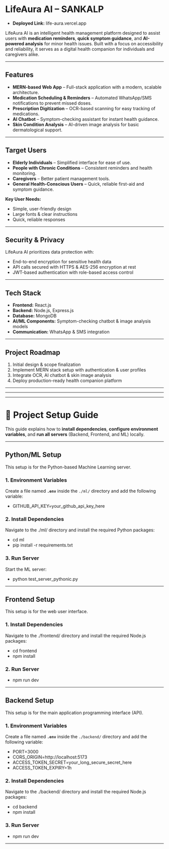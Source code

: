 # LifeAura AI – SANKALP

* **Deployed Link:** life-aura.vercel.app

LifeAura AI is an intelligent health management platform designed to assist users with **medication reminders**, **quick symptom guidance**, and **AI-powered analysis** for minor health issues. Built with a focus on accessibility and reliability, it serves as a digital health companion for individuals and caregivers alike.

---

## Features
* **MERN-based Web App** – Full-stack application with a modern, scalable architecture.
* **Medication Scheduling & Reminders** – Automated WhatsApp/SMS notifications to prevent missed doses.
* **Prescription Digitization** – OCR-based scanning for easy tracking of medications.
* **AI Chatbot** – Symptom-checking assistant for instant health guidance.
* **Skin Condition Analysis** – AI-driven image analysis for basic dermatological support.

---

## Target Users
* **Elderly Individuals** – Simplified interface for ease of use.
* **People with Chronic Conditions** – Consistent reminders and health monitoring.
* **Caregivers** – Better patient management tools.
* **General Health-Conscious Users** – Quick, reliable first-aid and symptom guidance.

**Key User Needs:**
* Simple, user-friendly design
* Large fonts & clear instructions
* Quick, reliable responses

---

## Security & Privacy
LifeAura AI prioritizes data protection with:
* End-to-end encryption for sensitive health data
* API calls secured with HTTPS & AES-256 encryption at rest
* JWT-based authentication with role-based access control

---

## Tech Stack
* **Frontend:** React.js
* **Backend:** Node.js, Express.js
* **Database:** MongoDB
* **AI/ML Components:** Symptom-checking chatbot & image analysis models
* **Communication:** WhatsApp & SMS integration

---

## Project Roadmap
1. Initial design & scope finalization
2. Implement MERN stack setup with authentication & user profiles
3. Integrate OCR, AI chatbot & skin image analysis
4. Deploy production-ready health companion platform

---
***
---

# 🚀 Project Setup Guide

This guide explains how to **install dependencies**, **configure environment variables**, and **run all servers** (Backend, Frontend, and ML) locally.

---

## Python/ML Setup
This setup is for the Python-based Machine Learning server.

### 1. Environment Variables
Create a file named **`.env`** inside the `./ml/` directory and add the following variable:

* GITHUB_API_KEY=your_github_api_key_here

### 2. Install Dependencies
Navigate to the ./ml/ directory and install the required Python packages:

* cd ml
* pip install -r requirements.txt

### 3. Run Server
Start the ML server:

* python test_server_pythonic.py

---

## Frontend Setup
This setup is for the web user interface.
### 1. Install Dependencies
Navigate to the ./frontend/ directory and install the required Node.js packages:

* cd frontend
* npm install

### 2. Run Server
* npm run dev

---

## Backend Setup
This setup is for the main application programming interface (API).
### 1. Environment Variables
Create a file named **`.env`** inside the `./backend/` directory and add the following variable:

* PORT=3000
* CORS_ORIGIN=http://localhost:5173
* ACCESS_TOKEN_SECRET=your_long_secure_secret_here
* ACCESS_TOKEN_EXPIRY=1h

### 2. Install Dependencies
Navigate to the ./backend/ directory and install the required Node.js packages:

* cd backend
* npm install

### 3. Run Server
* npm run dev

---
